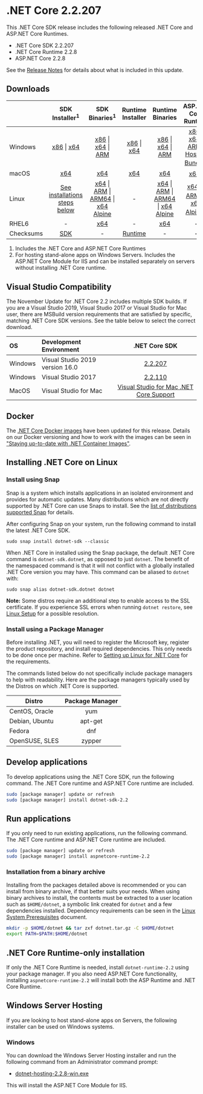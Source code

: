 # .NET Core 2.2.207

This .NET Core SDK release includes the following released .NET Core and ASP.NET Core Runtimes.

* .NET Core SDK 2.2.207
* .NET Core Runtime 2.2.8
* ASP.NET Core 2.2.8

See the [Release Notes](https://github.com/dotnet/core/blob/main/release-notes/2.2/2.2.8/2.2.8.md) for details about what is included in this update.


## Downloads

|           | SDK Installer<sup>1</sup>                        | SDK Binaries<sup>1</sup>                 | Runtime Installer                                        | Runtime Binaries                                 | ASP.NET Core Runtime           |
| --------- | :------------------------------------------:     | :----------------------:                 | :---------------------------:                            | :-------------------------:                      | :-----------------:            |
| Windows   | [x86][dotnet-sdk-win-x86.exe] \| [x64][dotnet-sdk-win-x64.exe] | [x86][dotnet-sdk-win-x86.zip] \| [x64][dotnet-sdk-win-x64.zip] \| [ARM][dotnet-sdk-win-arm.zip] | [x86][dotnet-runtime-win-x86.exe] \| [x64][dotnet-runtime-win-x64.exe] | [x86][dotnet-runtime-win-x86.zip] \| [x64][dotnet-runtime-win-x64.zip] \| [ARM][dotnet-runtime-win-arm.zip] | [x86][aspnetcore-runtime-win-x86.exe] \| [x64][aspnetcore-runtime-win-x64.exe] \| [ARM][aspnetcore-runtime-win-arm.zip] \| <br> [Hosting Bundle][dotnet-hosting-win.exe]<sup>2</sup> |
| macOS     | [x64][dotnet-sdk-osx-x64.pkg]  | [x64][dotnet-sdk-osx-x64.tar.gz]     | [x64][dotnet-runtime-osx-x64.pkg] | [x64][dotnet-runtime-osx-x64.tar.gz] | [x64][aspnetcore-runtime-osx-x64.tar.gz]<sup>1</sup>
| Linux     | [See installations steps below][linux-install]   | [x64][dotnet-sdk-linux-x64.tar.gz] \| [ARM][dotnet-sdk-linux-arm.tar.gz] \| [ARM64][dotnet-sdk-linux-arm64.tar.gz] \| [x64 Alpine][dotnet-sdk-linux-musl-x64.tar.gz] | - | [x64][dotnet-runtime-linux-x64.tar.gz] \| [ARM][dotnet-runtime-linux-arm.tar.gz] \| [ARM64][dotnet-runtime-linux-arm64.tar.gz] \| [x64 Alpine][dotnet-runtime-linux-musl-x64.tar.gz] | [x64][aspnetcore-runtime-linux-x64.tar.gz]<sup>1</sup>  \| [ARM][aspnetcore-runtime-linux-arm.tar.gz]<sup>1</sup> \| [x64 Alpine][aspnetcore-runtime-linux-musl-x64.tar.gz]<sup>1</sup> |
| RHEL6     | -                                                | [x64][dotnet-sdk-rhel.6-x64.tar.gz]                    | -                                                        | [x64][dotnet-runtime-rhel.6-x64.tar.gz] | - |
| Checksums | [SDK][checksums-sdk]                             | -                                        | [Runtime][checksums-runtime]                             | - | - |

1. Includes the .NET Core and ASP.NET Core Runtimes
2. For hosting stand-alone apps on Windows Servers. Includes the ASP.NET Core Module for IIS and can be installed separately on servers without installing .NET Core runtime.

## Visual Studio Compatibility

The November Update for .NET Core 2.2 includes multiple SDK builds. If you are a Visual Studio 2019, Visual Studio 2017 or Visual Studio for Mac user, there are MSBuild version requirements that are satisfied by specific, matching .NET Core SDK versions. See the table below to select the correct download.


| OS | Development Environment | .NET Core SDK |
| :-- | :-- | :--: |
| Windows | Visual Studio 2019 version 16.0 | [2.2.207](#downloads) |
| Windows | Visual Studio 2017 | [2.2.110](2.2.8-download.md) |
| MacOS | Visual Studio for Mac | [Visual Studio for Mac .NET Core Support](https://learn.microsoft.com/visualstudio/mac/net-core-support) |


## Docker

The [.NET Core Docker images](https://hub.docker.com/r/microsoft/dotnet/) have been updated for this release. Details on our Docker versioning and how to work with the images can be seen in ["Staying up-to-date with .NET Container Images"](https://devblogs.microsoft.com/dotnet/staying-up-to-date-with-net-container-images/).

## Installing .NET Core on Linux

### Install using Snap

Snap is a system which installs applications in an isolated environment and provides for automatic updates. Many distributions which are not directly supported by .NET Core can use Snaps to install. See the [list of distributions supported Snap](https://docs.snapcraft.io/installing-snapd/6735) for details.

After configuring Snap on your system, run the following command to install the latest .NET Core SDK.

`sudo snap install dotnet-sdk --classic`

When .NET Core in installed using the Snap package, the default .NET Core command is `dotnet-sdk.dotnet`, as opposed to just `dotnet`. The benefit of the namespaced command is that it will not conflict with a globally installed .NET Core version you may have. This command can be aliased to `dotnet` with:

`sudo snap alias dotnet-sdk.dotnet dotnet`

**Note:** Some distros require an additional step to enable access to the SSL certificate. If you experience SSL errors when running `dotnet restore`, see [Linux Setup](https://github.com/dotnet/core/blob/main/Documentation/linux-setup.md) for a possible resolution.

### Install using a Package Manager

Before installing .NET, you will need to register the Microsoft key, register the product repository, and install required dependencies. This only needs to be done once per machine. Refer to [Setting up Linux for .NET Core][linux-setup] for the requirements.

The commands listed below do not specifically include package managers to help with readability. Here are the package managers typically used by the Distros on which .NET Core is supported.

| Distro | Package Manager  |
| ---             | :----:  |
| CentOS, Oracle  | yum     |
| Debian, Ubuntu  | apt-get |
| Fedora          | dnf     |
| OpenSUSE, SLES  | zypper  |

## Develop applications
To develop applications using the .NET Core SDK, run the following command. The .NET Core runtime and ASP.NET Core runtime are included.

```bash
sudo [package manager] update or refresh
sudo [package manager] install dotnet-sdk-2.2
```

## Run applications
If you only need to run existing applications, run the following command. The .NET Core runtime and ASP.NET Core runtime are included.

```bash
sudo [package manager] update or refresh
sudo [package manager] install aspnetcore-runtime-2.2
```

### Installation from a binary archive

Installing from the packages detailed above is recommended or you can install from binary archive, if that better suits your needs. When using binary archives to install, the contents must be extracted to a user location such as `$HOME/dotnet`, a symbolic link created for `dotnet` and a few dependencies installed. Dependency requirements can be seen in the [Linux System Prerequisites](https://github.com/dotnet/core/blob/main/Documentation/linux-prereqs.md) document.

```bash
mkdir -p $HOME/dotnet && tar zxf dotnet.tar.gz -C $HOME/dotnet
export PATH=$PATH:$HOME/dotnet
```

## .NET Core Runtime-only installation

If only the .NET Core Runtime is needed, install `dotnet-runtime-2.2` using your package manager. If you also need ASP.NET Core functionality, installing `aspnetcore-runtime-2.2` will install both the ASP Runtime and .NET Core Runtime.

## Windows Server Hosting

If you are looking to host stand-alone apps on Servers, the following installer can be used on Windows systems.

### Windows

You can download the Windows Server Hosting installer and run the following command from an Administrator command prompt:

* [dotnet-hosting-2.2.8-win.exe][dotnet-hosting-win.exe]

This will install the ASP.NET Core Module for IIS.

[blob-runtime]: https://dotnetcli.blob.core.windows.net/dotnet/Runtime/
[blob-sdk]: https://dotnetcli.blob.core.windows.net/dotnet/Sdk/
[release-notes]: https://github.com/dotnet/core/blob/main/release-notes/2.2/2.2.8/2.2.8.md

[checksums-runtime]: https://dotnetcli.blob.core.windows.net/dotnet/checksums/2.2.8-sha.txt
[checksums-sdk]: https://dotnetcli.blob.core.windows.net/dotnet/checksums/2.2.8-sha.txt

[linux-install]: https://learn.microsoft.com/dotnet/core/install/linux
[linux-setup]: https://github.com/dotnet/core/blob/main/Documentation/linux-setup.md

[dotnet-blog]: https://devblogs.microsoft.com/dotnet/



[//]: # ( Runtime 2.2.8)
[dotnet-runtime-linux-arm.tar.gz]: https://download.visualstudio.microsoft.com/download/pr/97595553-470b-45bc-842d-aff8da46d4c4/46ee25ac85e4844df0e7f0fb9229755c/dotnet-runtime-2.2.8-linux-arm.tar.gz
[dotnet-runtime-linux-arm64.tar.gz]: https://download.visualstudio.microsoft.com/download/pr/8595cc08-1588-4e28-b765-1201b447c99b/342cf07ff5e3adb396d17da2de0d359b/dotnet-runtime-2.2.8-linux-arm64.tar.gz
[dotnet-runtime-linux-musl-x64.tar.gz]: https://download.visualstudio.microsoft.com/download/pr/f5e25e07-9934-4323-9f8b-164e2a829063/d95bd8e5f1dd52168ebf4fb9594507b1/dotnet-runtime-2.2.8-linux-musl-x64.tar.gz
[dotnet-runtime-linux-x64.tar.gz]: https://download.visualstudio.microsoft.com/download/pr/3fbca771-e7d3-45bf-8e77-cfc1c5c41810/e118d44f5a6df21714abd8316e2e042b/dotnet-runtime-2.2.8-linux-x64.tar.gz
[dotnet-runtime-osx-x64.pkg]: https://download.visualstudio.microsoft.com/download/pr/fcec560f-0ae9-4d60-8528-13a11150805a/97c10e386a0cb1a7c2312fcf7bf87823/dotnet-runtime-2.2.8-osx-x64.pkg
[dotnet-runtime-osx-x64.tar.gz]: https://download.visualstudio.microsoft.com/download/pr/bbd4e493-6eed-45e8-90ed-7be0f1270c7a/2d19adb63887d3b02301361117bbe4f5/dotnet-runtime-2.2.8-osx-x64.tar.gz
[dotnet-runtime-rhel.6-x64.tar.gz]: https://download.visualstudio.microsoft.com/download/pr/fcefad8a-38da-4f06-8039-8b6053cd5d84/4548d460aac1744ad6ddd253bbb4422d/dotnet-runtime-2.2.8-rhel.6-x64.tar.gz
[dotnet-runtime-win-arm.zip]: https://download.visualstudio.microsoft.com/download/pr/584be079-dde5-465d-9f9b-04183458dd07/a666047a3ae292cb97d74e466320e600/dotnet-runtime-2.2.8-win-arm.zip
[dotnet-runtime-win-x64.exe]: https://download.visualstudio.microsoft.com/download/pr/4e14a32d-cf57-42ce-964f-fa40c7d11dde/95cf2d91312fc495bc25ad9137d42698/dotnet-runtime-2.2.8-win-x64.exe
[dotnet-runtime-win-x64.zip]: https://download.visualstudio.microsoft.com/download/pr/79365951-b51b-487e-a03c-6ffeb3a5f3ad/ce9eb59ba8a76621d5e76614b0c9e97d/dotnet-runtime-2.2.8-win-x64.zip
[dotnet-runtime-win-x86.exe]: https://download.visualstudio.microsoft.com/download/pr/930685bc-ac92-4149-b4f0-b0b26d480418/c03bbed24f87e66281b5ff99ceecbb0b/dotnet-runtime-2.2.8-win-x86.exe
[dotnet-runtime-win-x86.zip]: https://download.visualstudio.microsoft.com/download/pr/33751b42-f854-4d55-b2ff-3f0d09a88cf7/0c268c32f7730e90bd0a370be6699bf6/dotnet-runtime-2.2.8-win-x86.zip

[//]: # ( WindowsDesktop 2.2.8)

[//]: # ( ASP 2.2.8)
[aspnetcore-runtime-linux-arm.tar.gz]: https://download.visualstudio.microsoft.com/download/pr/9fcb0171-11d7-40e6-a2e8-2357813bf6bd/becdd52523d5a6782ded8febd2c487a0/aspnetcore-runtime-2.2.8-linux-arm.tar.gz
[aspnetcore-runtime-linux-musl-x64.tar.gz]: https://download.visualstudio.microsoft.com/download/pr/981063ac-98de-4622-9da7-c9df5a2547b5/ebc5edcac0759ad87f478c92f36a9a0c/aspnetcore-runtime-2.2.8-linux-musl-x64.tar.gz
[aspnetcore-runtime-linux-x64.tar.gz]: https://download.visualstudio.microsoft.com/download/pr/e716faa4-345c-45a7-bd1f-860cdf422b75/fa8e57167f3bd4bf20b8b60992cf184f/aspnetcore-runtime-2.2.8-linux-x64.tar.gz
[aspnetcore-runtime-osx-x64.tar.gz]: https://download.visualstudio.microsoft.com/download/pr/e73aa371-90fd-488c-805a-649a324ea853/611a4a5bd4da4a950387eea27e0b588a/aspnetcore-runtime-2.2.8-osx-x64.tar.gz
[aspnetcore-runtime-win-arm.zip]: https://download.visualstudio.microsoft.com/download/pr/344af0cd-5fd8-427b-a438-b94d1973fdcc/54291ccaa6049a63a811bb52d0eb94e6/aspnetcore-runtime-2.2.8-win-arm.zip
[aspnetcore-runtime-win-x64.exe]: https://download.visualstudio.microsoft.com/download/pr/068d05e8-a0cf-4584-9422-b77f34f1e98e/de70e92721a05c6148619993cbf1376b/aspnetcore-runtime-2.2.8-win-x64.exe
[aspnetcore-runtime-win-x64.zip]: https://download.visualstudio.microsoft.com/download/pr/acf18dce-9e6a-4a39-a1c7-e503c09e4086/f2c6e01ef9bb44c4beb905d82bb7ebac/aspnetcore-runtime-2.2.8-win-x64.zip
[aspnetcore-runtime-win-x86.exe]: https://download.visualstudio.microsoft.com/download/pr/53eefcbe-83a9-42ce-b529-9ef7672c5508/b3e9c4afc183b447044703dbc8edf71d/aspnetcore-runtime-2.2.8-win-x86.exe
[aspnetcore-runtime-win-x86.zip]: https://download.visualstudio.microsoft.com/download/pr/295249c5-35e1-4688-a9f4-9096989d70c1/c6cd5d342e754d2cff6f61645c4e84ae/aspnetcore-runtime-2.2.8-win-x86.zip
[dotnet-hosting-win.exe]: https://download.visualstudio.microsoft.com/download/pr/ba001109-03c6-45ef-832c-c4dbfdb36e00/e3413f9e47e13f1e4b1b9cf2998bc613/dotnet-hosting-2.2.8-win.exe

[//]: # ( SDK 2.2.207 )
[dotnet-sdk-linux-arm.tar.gz]: https://download.visualstudio.microsoft.com/download/pr/fca1c415-b70c-4134-8844-ea947f410aad/901a86c12be90a67ec37cd0cc59d5070/dotnet-sdk-2.2.207-linux-arm.tar.gz
[dotnet-sdk-linux-arm64.tar.gz]: https://download.visualstudio.microsoft.com/download/pr/18738093-b024-4353-96c2-4e1d2285a5e4/5e86ebbca79e71486aa2b18af0214ae9/dotnet-sdk-2.2.207-linux-arm64.tar.gz
[dotnet-sdk-linux-musl-x64.tar.gz]: https://download.visualstudio.microsoft.com/download/pr/c72122bd-38f5-4c98-b585-b8aaf57ecc6e/c89d7774a430e163d801753654f33972/dotnet-sdk-2.2.207-linux-musl-x64.tar.gz
[dotnet-sdk-linux-x64.tar.gz]: https://download.visualstudio.microsoft.com/download/pr/022d9abf-35f0-4fd5-8d1c-86056df76e89/477f1ebb70f314054129a9f51e9ec8ec/dotnet-sdk-2.2.207-linux-x64.tar.gz
[dotnet-sdk-osx-x64.pkg]: https://download.visualstudio.microsoft.com/download/pr/cb2d65e1-ad90-4416-8e6a-3755f92ba39f/f498aca4950a038d6fc55cca75eca630/dotnet-sdk-2.2.207-osx-x64.pkg
[dotnet-sdk-osx-x64.tar.gz]: https://download.visualstudio.microsoft.com/download/pr/5b8d25c1-85e1-4b18-8d96-b14115586319/78ff638656c3a90324e810f8dd157422/dotnet-sdk-2.2.207-osx-x64.tar.gz
[dotnet-sdk-rhel.6-x64.tar.gz]: https://download.visualstudio.microsoft.com/download/pr/2b9ec838-2e6e-40cd-a57a-885e56904329/959135d11fd608afea316c01f73e9490/dotnet-sdk-2.2.207-rhel.6-x64.tar.gz
[dotnet-sdk-win-arm.zip]: https://download.visualstudio.microsoft.com/download/pr/4ce7496a-fa96-4fbd-9259-f5ad6f9fbcd4/7a4176c05032d8b28cb3a7e830876c22/dotnet-sdk-2.2.207-win-arm.zip
[dotnet-sdk-win-x64.exe]: https://download.visualstudio.microsoft.com/download/pr/279de74e-f7e3-426b-94d8-7f31d32a129c/e83e8c4c49bcb720def67a5c8fe0d8df/dotnet-sdk-2.2.207-win-x64.exe
[dotnet-sdk-win-x64.zip]: https://download.visualstudio.microsoft.com/download/pr/e0d4bd70-9dd2-40a3-9e6e-64af9721f3e3/2324e93d2152efd009f242a1723685c3/dotnet-sdk-2.2.207-win-x64.zip
[dotnet-sdk-win-x86.exe]: https://download.visualstudio.microsoft.com/download/pr/982e7a87-d652-4db0-b64b-cb14eaf17564/f920534ef0bfac0f0e2553b0428e45fd/dotnet-sdk-2.2.207-win-x86.exe
[dotnet-sdk-win-x86.zip]: https://download.visualstudio.microsoft.com/download/pr/1d1cc3a2-efb5-4810-8fcf-e6413945b4ad/e335d27e9ab47de259aa2f22db7a4e60/dotnet-sdk-2.2.207-win-x86.zip


